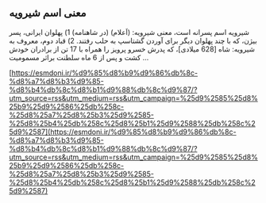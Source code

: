 ## معنی اسم شیرویه


شیرویه اسم پسرانه است، معنی شیرویه: (اَعلام) (در شاهنامه) 1) پهلوان ایرانی، پسر بیژن، که با چند پهلوان دیگر برای آوردن گشتاسپ به حلب رفتند. 2) قباد دوم، معروف به شیرویه: شاه [628 میلادی]، که پدرش خسرو پرویز را همراه با 17 تن از برادران خودش کشت و پس از 6 ماه سلطنت براثر مسمومیت &#8230;

[https://esmdoni.ir/%d9%85%d8%b9%d9%86%db%8c-%d8%a7%d8%b3%d9%85-%d8%b4%db%8c%d8%b1%d9%88%db%8c%d9%87/?utm_source=rss&utm_medium=rss&utm_campaign=%25d9%2585%25d8%25b9%25d9%2586%25db%258c-%25d8%25a7%25d8%25b3%25d9%2585-%25d8%25b4%25db%258c%25d8%25b1%25d9%2588%25db%258c%25d9%2587](https://esmdoni.ir/%d9%85%d8%b9%d9%86%db%8c-%d8%a7%d8%b3%d9%85-%d8%b4%db%8c%d8%b1%d9%88%db%8c%d9%87/?utm_source=rss&utm_medium=rss&utm_campaign=%25d9%2585%25d8%25b9%25d9%2586%25db%258c-%25d8%25a7%25d8%25b3%25d9%2585-%25d8%25b4%25db%258c%25d8%25b1%25d9%2588%25db%258c%25d9%2587) 